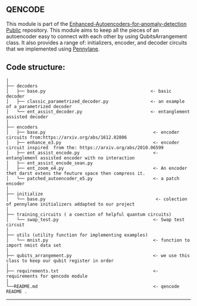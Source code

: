 
## QENCODE

This module is part of the [Enhanced-Autoencoders-for-anomaly-detection
Public](https://github.com/VoicuTomut/Enhanced-Autoencoders-for-anomaly-detection) repository. 
This module aims to keep all the pieces of an autoencoder easy to connect with each other by using QubitsArrangement class.
It also provides a range of: initializers, encoder, and decoder circuits that we implemented using [Pennylane](https://pennylane.ai/).

Code structure:
------------

    │
    ├── decoders                                               
    │   ├── base.py                                        <- basic decoder
    │   ├── classic_parametrized_decoder.py        	       <- an example of a parametrized decoder
    │   └── ent_assist_decoder.py                          <- entanglement assisted decoder    
    │
    ├── encoders 
    │   ├── base.py                                         <- encoder circuits from:https://arxiv.org/abs/1612.02806
    │   ├── enhance_e3.py                                   <- encoder circuit inspired  from the: https://arxiv.org/abs/2010.06599   
    │   ├── ent_assist_encode.py                            <- entanglement assisted encoder with no interaction
    │   ├── ent_assist_encode_sean.py
    │   ├── ent_zoom_e4.py                                  <- An encoder thet darst extens the feuture space then compress it.
    │   └── patched_autoencoder_e5.py                       <- a patch encoder 
    │
    ├── initialize                       			
    │   └── base.py                                	         <- colection of pennylane initializers addapted to our project 
    │
    ├── training_circuits ( a coection of helpful quantum circuits)                                                
    │   └── swap_test.py                                    <- Swap test circuit      
    │
    ├── utils (utility function for implementing examples) 
    │   └── mnist.py 					                    <- function to import nmist data set
    │   
    ├── qubits_arrangement.py                       	    <- we use this class to keep our qubit register in order
    │   
    ├── requirements.txt                                    <-  requirements for qencode module
    │
    └──README.md                                            <- qencode README .
    


--------
